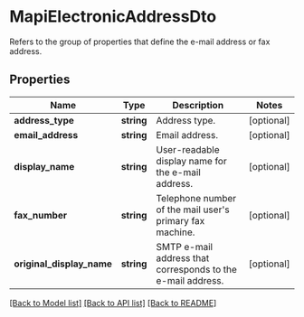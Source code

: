 # MapiElectronicAddressDto

Refers to the group of properties that define the e-mail address or fax address.

## Properties
Name | Type | Description | Notes
---- | ---- | ----------- | -----
**address_type** | **string** | Address type. | [optional] 
**email_address** | **string** | Email address. | [optional] 
**display_name** | **string** | User-readable display name for the e-mail address. | [optional] 
**fax_number** | **string** | Telephone number of the mail user's primary fax machine. | [optional] 
**original_display_name** | **string** | SMTP e-mail address that  corresponds to the e-mail address. | [optional] 




[[Back to Model list]](README.md#documentation-for-models) [[Back to API list]](README.md#documentation-for-api-endpoints) [[Back to README]](README.md)

